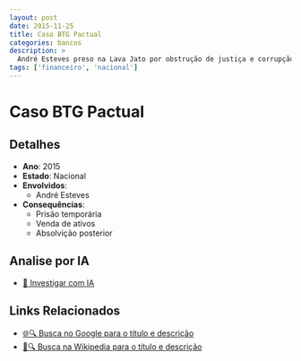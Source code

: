 ```yaml
---
layout: post
date: 2015-11-25
title: Caso BTG Pactual
categories: bancos
description: > 
  André Esteves preso na Lava Jato por obstrução de justiça e corrupção.
tags: ['financeiro', 'nacional']
---
```


# Caso BTG Pactual

## Detalhes
- **Ano**: 2015
- **Estado**: Nacional
- **Envolvidos**:
  - André Esteves
- **Consequências**:
  - Prisão temporária
  - Venda de ativos
  - Absolvição posterior

## Analise por IA
- [🤖 Investigar com IA](https://www.perplexity.ai/search?q=%22esc%C3%A2ndalo%20financeiro%20Brasil%22%20Caso%20BTG%20Pactual%20Andr%C3%A9%20Esteves%20preso%20na%20Lava%20Jato%20por%20obstru%C3%A7%C3%A3o%20de%20justi%C3%A7a%20e%20corrup%C3%A7%C3%A3o.%20Nacional%202015)

## Links Relacionados
- [🌐🔍 Busca no Google para o título e descrição](https://www.google.com/search?q=%22esc%C3%A2ndalo%20financeiro%20Brasil%22%20Caso%20BTG%20Pactual%20Andr%C3%A9%20Esteves%20preso%20na%20Lava%20Jato%20por%20obstru%C3%A7%C3%A3o%20de%20justi%C3%A7a%20e%20corrup%C3%A7%C3%A3o.%20Nacional%202015)
- [📖🔍 Busca na Wikipedia para o título e descrição](https://pt.wikipedia.org/w/index.php?search=%22esc%C3%A2ndalo%20financeiro%20Brasil%22%20Caso%20BTG%20Pactual%20Andr%C3%A9%20Esteves%20preso%20na%20Lava%20Jato%20por%20obstru%C3%A7%C3%A3o%20de%20justi%C3%A7a%20e%20corrup%C3%A7%C3%A3o.%20Nacional%202015)

